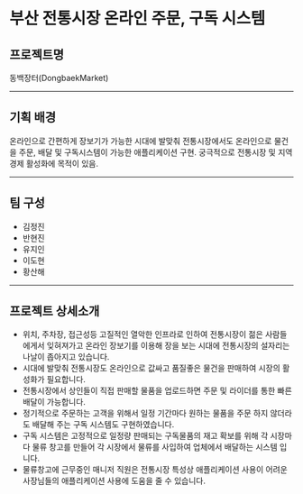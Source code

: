 <h1>부산 전통시장 온라인 주문, 구독 시스템</h1>

<h2>프로젝트명</h2>
동백장터(DongbaekMarket)
<hr>
<h2>기획 배경</h2>
온라인으로 간편하게 장보기가 가능한 시대에 발맞춰 전통시장에서도 온라인으로 물건을 주문, 배달 및 구독시스템이 가능한 애플리케이션 구현.
궁극적으로 전통시장 및 지역경제 활성화에 목적이 있음.
<hr>
<h2>팀 구성</h2>
<ul>
<li>김정진</li>
<li>반현진</li>
<li>유지인</li>
<li>이도현</li>
<li>황산해</li>
</ul>
<hr>
<h2>프로젝트 상세소개</h2>
<ul>
<li>위치, 주차장, 접근성등 고질적인 열악한 인프라로 인하여 전통시장이 젊은 사람들에게서 잊혀져가고 온라인 장보기를 이용해 장을 보는 시대에 전통시장의 설자리는 나날이 좁아지고 있습니다.</li>
<li>시대에 발맞춰 전통시장도 온라인으로 값싸고 품질좋은 물건을 판매하여 시장의 활성화가 필요합니다.</li>
<li>전통시장에서 상인들이 직접 판매할 물품을 업로드하면 주문 및 라이더를 통한 빠른 배달이 가능합니다.</li>
<li>정기적으로 주문하는 고객을 위해서 일정 기간마다 원하는 물품을 주문 하지 않더라도 배달해 주는 구독 시스템도 구현하였습니다.</li>
<li>구독 시스템은 고정적으로 일정량 판매되는 구독물품의 재고 확보를 위해 각 시장마다 물류 창고를 만들어 각 시장에서 물류를 사입하여 업체에서 배달하는 시스템 입니다.</li>
<li>물류창고에 근무중인 매니저 직원은 전통시장 특성상 애플리케이션 사용이 어려운 사장님들의 애플리케이션 사용에 도움을 줄 수 있습니다.</li>
</ul>

